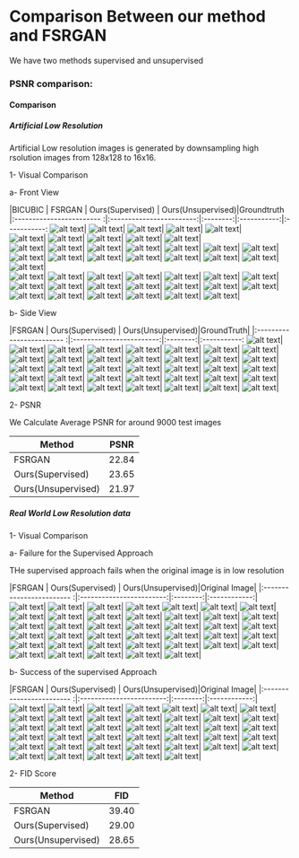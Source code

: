 # Comparison Between our method  and FSRGAN

We have two methods supervised and unsupervised

### PSNR comparison:


####  Comparison

##### Artificial Low  Resolution

Artificial Low resolution images is generated by downsampling high rsolution images from 128x128 to 16x16.

1- Visual Comparison

a- Front View

|BICUBIC                                                                               | FSRGAN                                     | Ours(Supervised)     |  Ours(Unsupervised)|Groundtruth
|:------------------------                                                            :|:------------------------:|:--------:|:-----------:|:-----------:
![alt text](images/artificial_Low_resolution_visual_comparison/0_0001_01_input.jpg 'bicubic')|    ![alt text](images/artificial_Low_resolution_visual_comparison/0_0001_01_fsrnet.jpg 'fsrnet')|  ![alt text](images/artificial_Low_resolution_visual_comparison/0_0001_01_output.jpg 'ours')| ![alt text](images/artificial_Low_resolution_visual_comparison/unsupervised/0_0001_01_output.jpg 'uns')| ![alt text](images/artificial_Low_resolution_visual_comparison/0_0001_01_gt.jpg 'gt')|  
![alt text](images/artificial_Low_resolution_visual_comparison/0_0001_02_input.jpg 'bicubic')|    ![alt text](images/artificial_Low_resolution_visual_comparison/0_0001_02_fsrnet.jpg 'fsrnet')|  ![alt text](images/artificial_Low_resolution_visual_comparison/0_0001_02_output.jpg 'ours')| ![alt text](images/artificial_Low_resolution_visual_comparison/unsupervised/0_0001_02_output.jpg 'uns')|  ![alt text](images/artificial_Low_resolution_visual_comparison/0_0001_02_gt.jpg 'gt')|  
![alt text](images/artificial_Low_resolution_visual_comparison/0_0001_03_input.jpg 'bicubic')|    ![alt text](images/artificial_Low_resolution_visual_comparison/0_0001_03_fsrnet.jpg 'fsrnet')|  ![alt text](images/artificial_Low_resolution_visual_comparison/0_0001_03_output.jpg 'ours')| ![alt text](images/artificial_Low_resolution_visual_comparison/unsupervised/0_0001_03_output.jpg 'uns')|  ![alt text](images/artificial_Low_resolution_visual_comparison/0_0001_03_gt.jpg 'gt')|
![alt text](images/artificial_Low_resolution_visual_comparison/0_000001_input.jpg 'bicubic')|    ![alt text](images/artificial_Low_resolution_visual_comparison/0_000001_fsrnet.png 'fsrnet')|  ![alt text](images/artificial_Low_resolution_visual_comparison/0_000001_output.jpg 'ours')| ![alt text](images/artificial_Low_resolution_visual_comparison/unsupervised/0_000001_output.jpg 'uns')|  ![alt text](images/artificial_Low_resolution_visual_comparison/0_000001_gt.png 'gt')|
![alt text](images/artificial_Low_resolution_visual_comparison/0_0002_01_input.jpg 'bicubic')|    ![alt text](images/artificial_Low_resolution_visual_comparison/0_0002_01_fsrnet.jpg 'fsrnet')|  ![alt text](images/artificial_Low_resolution_visual_comparison/0_0002_01_output.jpg 'ours')| ![alt text](images/artificial_Low_resolution_visual_comparison/unsupervised/0_0002_01_output.jpg 'uns')| ![alt text](images/artificial_Low_resolution_visual_comparison/0_0002_01_gt.jpg 'gt')|  
![alt text](images/artificial_Low_resolution_visual_comparison/0_0002_02_input.jpg 'bicubic')|    ![alt text](images/artificial_Low_resolution_visual_comparison/0_0002_02_fsrnet.jpg 'fsrnet')|  ![alt text](images/artificial_Low_resolution_visual_comparison/0_0002_02_output.jpg 'ours')| ![alt text](images/artificial_Low_resolution_visual_comparison/unsupervised/0_0002_02_output.jpg 'uns')|  ![alt text](images/artificial_Low_resolution_visual_comparison/0_0002_02_gt.jpg 'gt')|
![alt text](images/artificial_Low_resolution_visual_comparison/0_0003_02_input.jpg 'bicubic')|    ![alt text](images/artificial_Low_resolution_visual_comparison/0_0003_02_fsrnet.jpg 'fsrnet')|  ![alt text](images/artificial_Low_resolution_visual_comparison/0_0003_02_output.jpg 'ours')| ![alt text](images/artificial_Low_resolution_visual_comparison/unsupervised/0_0003_02_output.jpg 'uns')|   ![alt text](images/artificial_Low_resolution_visual_comparison/0_0003_02_gt.jpg 'gt')|
![alt text](images/artificial_Low_resolution_visual_comparison/0_0004_10_input.jpg 'bicubic')|    ![alt text](images/artificial_Low_resolution_visual_comparison/0_0004_10_fsrnet.jpg 'fsrnet')|  ![alt text](images/artificial_Low_resolution_visual_comparison/0_0004_10_output.jpg 'ours')| ![alt text](images/artificial_Low_resolution_visual_comparison/unsupervised/0_0004_10_output.jpg 'uns')|  ![alt text](images/artificial_Low_resolution_visual_comparison/0_0004_10_gt.jpg 'gt')| 
![alt text](images/artificial_Low_resolution_visual_comparison/0_0005_06_input.jpg 'bicubic')|    ![alt text](images/artificial_Low_resolution_visual_comparison/0_0005_06_fsrnet.jpg 'fsrnet')|  ![alt text](images/artificial_Low_resolution_visual_comparison/0_0005_06_output.jpg 'ours')| ![alt text](images/artificial_Low_resolution_visual_comparison/unsupervised/0_0005_06_output.jpg 'uns')|  ![alt text](images/artificial_Low_resolution_visual_comparison/0_0005_06_gt.jpg 'gt')|  

b- Side View

|FSRGAN                                                                               | Ours(Supervised)     |  Ours(Unsupervised)|GroundTruth|
|:------------------------                                                            :|:------------------------:|:--------:|:-----------:
![alt text](images/artificial_sideview/fsrnet/0_image32714.jpg 'fsrgan')|    ![alt text](images/artificial_sideview/0_image32714_output.jpg 'super')|  ![alt text](images/artificial_sideview/unsupervised/0_image32714_output.jpg 'unsup')| ![alt text](images/artificial_sideview/0_image32714.jpg 'gt')| 
![alt text](images/artificial_sideview/fsrnet/0_image43394.jpg 'fsrgan')|    ![alt text](images/artificial_sideview/0_image43394_output.jpg 'super')|  ![alt text](images/artificial_sideview/unsupervised/0_image43394_output.jpg 'unsup')| ![alt text](images/artificial_sideview/0_image43394.jpg 'gt')| 
![alt text](images/artificial_sideview/fsrnet/0_image41743.jpg 'fsrgan')|    ![alt text](images/artificial_sideview/0_image41743_output.jpg 'super')|  ![alt text](images/artificial_sideview/unsupervised/0_image41743_output.jpg 'unsup')| ![alt text](images/artificial_sideview/0_image41743.jpg 'gt')| 
![alt text](images/artificial_sideview/fsrnet/0_image43555.jpg 'fsrgan')|    ![alt text](images/artificial_sideview/0_image43555_output.jpg 'super')|  ![alt text](images/artificial_sideview/unsupervised/0_image43555_output.jpg 'unsup')| ![alt text](images/artificial_sideview/0_image43555.jpg 'gt')| 
![alt text](images/artificial_sideview/fsrnet/0_image53039.jpg 'fsrgan')|    ![alt text](images/artificial_sideview/0_image53039_output.jpg 'super')|  ![alt text](images/artificial_sideview/unsupervised/0_image53039_output.jpg 'unsup')| ![alt text](images/artificial_sideview/0_image53039.jpg 'gt')| 
![alt text](images/artificial_sideview/fsrnet/0_image53812.jpg 'fsrgan')|    ![alt text](images/artificial_sideview/0_image53812_output.jpg 'super')|  ![alt text](images/artificial_sideview/unsupervised/0_image53812_output.jpg 'unsup')| ![alt text](images/artificial_sideview/0_image53812.jpg 'gt')| 
![alt text](images/artificial_sideview/fsrnet/0_image58018.jpg 'fsrgan')|    ![alt text](images/artificial_sideview/0_image58018_output.jpg 'super')|  ![alt text](images/artificial_sideview/unsupervised/0_image58018_output.jpg 'unsup')| ![alt text](images/artificial_sideview/0_image58018.jpg 'gt')| 
![alt text](images/artificial_sideview/fsrnet/0_image60272.jpg 'fsrgan')|    ![alt text](images/artificial_sideview/0_image60272_output.jpg 'super')|  ![alt text](images/artificial_sideview/unsupervised/0_image60272_output.jpg 'unsup')| ![alt text](images/artificial_sideview/0_image60272.jpg 'gt')| 
![alt text](images/artificial_sideview/fsrnet/0_image68246.jpg 'fsrgan')|    ![alt text](images/artificial_sideview/0_image68246_output.jpg 'super')|  ![alt text](images/artificial_sideview/unsupervised/0_image68246_output.jpg 'unsup')| ![alt text](images/artificial_sideview/0_image68246.jpg 'gt')| 


2- PSNR

We Calculate Average PSNR for around 9000 test images

|  Method | PSNR                 |
|---      |---                   |
|  FSRGAN |  22.84  |  
|  Ours(Supervised)  |  23.65  |  
|  Ours(Unsupervised)   |  21.97    | 



##### Real World Low Resolution data

1- Visual Comparison

a- Failure for the Supervised Approach

THe supervised approach fails when the original image is in low resolution 
 
|FSRGAN                                                                               | Ours(Supervised)     |  Ours(Unsupervised)|Original Image|
|:------------------------                                                            :|:------------------------:|:--------:|:------------:|
![alt text](images/real_data/failure_cases/fsrnet/0_2_Demonstration_Demonstration_Or_Protest_2_235.jpg 'fsrgan')|    ![alt text](images/real_data/failure_cases/supervised/0_2_Demonstration_Demonstration_Or_Protest_2_235.jpg 'super')|  ![alt text](images/real_data/failure_cases/unsupervised/0_2_Demonstration_Demonstration_Or_Protest_2_235.jpg 'unsup')|   ![alt text](images/real_data/failure_cases/gt1/0_2_Demonstration_Demonstration_Or_Protest_2_235.jpg 'gt')
![alt text](images/real_data/failure_cases/fsrnet/0_12_Group_Team_Organized_Group_12_Group_Team_Organized_Group_12_636.jpg 'fsrgan')|    ![alt text](images/real_data/failure_cases/supervised/0_12_Group_Team_Organized_Group_12_Group_Team_Organized_Group_12_636.jpg 'super')|  ![alt text](images/real_data/failure_cases/unsupervised/0_12_Group_Team_Organized_Group_12_Group_Team_Organized_Group_12_636.jpg 'unsup')| ![alt text](images/real_data/failure_cases/gt1/0_12_Group_Team_Organized_Group_12_Group_Team_Organized_Group_12_636.jpg 'gt')| 
![alt text](images/real_data/failure_cases/fsrnet/1_0_Parade_marchingband_1_291.jpg 'fsrgan')|    ![alt text](images/real_data/failure_cases/supervised/1_0_Parade_marchingband_1_291.jpg 'super')|  ![alt text](images/real_data/failure_cases/unsupervised/1_0_Parade_marchingband_1_291.jpg 'unsup')| ![alt text](images/real_data/failure_cases/gt1/1_0_Parade_marchingband_1_291.jpg 'gt')| 
![alt text](images/real_data/failure_cases/fsrnet/1_0_Parade_Parade_0_373.jpg 'fsrgan')|    ![alt text](images/real_data/failure_cases/supervised/1_0_Parade_Parade_0_373.jpg 'super')|  ![alt text](images/real_data/failure_cases/unsupervised/1_0_Parade_Parade_0_373.jpg 'unsup')|  ![alt text](images/real_data/failure_cases/gt1/1_0_Parade_Parade_0_373.jpg 'gt')|
![alt text](images/real_data/failure_cases/fsrnet/3_0_Parade_marchingband_1_259.jpg 'fsrgan')|    ![alt text](images/real_data/failure_cases/supervised/3_0_Parade_marchingband_1_259.jpg 'super')|  ![alt text](images/real_data/failure_cases/unsupervised/3_0_Parade_marchingband_1_259.jpg 'unsup')| ![alt text](images/real_data/failure_cases/gt1/3_0_Parade_marchingband_1_259.jpg 'gt')| 
![alt text](images/real_data/failure_cases/fsrnet/1_23_Shoppers_Shoppers_23_30.jpg 'fsrgan')|    ![alt text](images/real_data/failure_cases/supervised/1_23_Shoppers_Shoppers_23_30.jpg 'super')|  ![alt text](images/real_data/failure_cases/unsupervised/1_23_Shoppers_Shoppers_23_30.jpg 'unsup')| ![alt text](images/real_data/failure_cases/gt1/1_23_Shoppers_Shoppers_23_30.jpg 'gt')|
![alt text](images/real_data/failure_cases/fsrnet/2_0_Parade_marchingband_1_161.jpg 'fsrgan')|    ![alt text](images/real_data/failure_cases/supervised/2_0_Parade_marchingband_1_161.jpg 'super')|  ![alt text](images/real_data/failure_cases/unsupervised/2_0_Parade_marchingband_1_161.jpg 'unsup')|   ![alt text](images/real_data/failure_cases/gt1/2_0_Parade_marchingband_1_161.jpg 'gt')| 
![alt text](images/real_data/failure_cases/fsrnet/2_12_Group_Large_Group_12_Group_Large_Group_12_211.jpg 'fsrgan')|    ![alt text](images/real_data/failure_cases/supervised/2_12_Group_Large_Group_12_Group_Large_Group_12_211.jpg 'super')|  ![alt text](images/real_data/failure_cases/unsupervised/2_12_Group_Large_Group_12_Group_Large_Group_12_211.jpg 'unsup')| ![alt text](images/real_data/failure_cases/gt1/2_12_Group_Large_Group_12_Group_Large_Group_12_211.jpg 'gt')| 
![alt text](images/real_data/failure_cases/fsrnet/3_2_Demonstration_Demonstration_Or_Protest_2_884.jpg 'fsrgan')|    ![alt text](images/real_data/failure_cases/supervised/3_2_Demonstration_Demonstration_Or_Protest_2_884.jpg 'super')|  ![alt text](images/real_data/failure_cases/unsupervised/3_2_Demonstration_Demonstration_Or_Protest_2_884.jpg 'unsup')|  ![alt text](images/real_data/failure_cases/gt1/3_2_Demonstration_Demonstration_Or_Protest_2_884.jpg 'gt')|
![alt text](images/real_data/failure_cases/fsrnet/3_17_Ceremony_Ceremony_17_5.jpg 'fsrgan')|    ![alt text](images/real_data/failure_cases/supervised/3_17_Ceremony_Ceremony_17_5.jpg 'super')|  ![alt text](images/real_data/failure_cases/unsupervised/3_17_Ceremony_Ceremony_17_5.jpg 'unsup')|  ![alt text](images/real_data/failure_cases/gt1/3_17_Ceremony_Ceremony_17_5.jpg 'gt')|


b- Success of the supervised Approach

|FSRGAN                                                                               | Ours(Supervised)     |  Ours(Unsupervised)|Original Image|
|:------------------------                                                            :|:------------------------:|:--------:|:------------:|
![alt text](images/real_data/success_cases/fsrnet/0_0_Parade_marchingband_1_184.jpg 'fsrgan')|    ![alt text](images/real_data/success_cases/supervised/0_0_Parade_marchingband_1_184.jpg 'super')|  ![alt text](images/real_data/success_cases/unsupervised/0_0_Parade_marchingband_1_184.jpg 'unsup')|   ![alt text](images/real_data/success_cases/gt1/0_0_Parade_marchingband_1_184.jpg 'gt')
![alt text](images/real_data/success_cases/fsrnet/0_0_Parade_marchingband_1_432.jpg 'fsrgan')|    ![alt text](images/real_data/success_cases/supervised/0_0_Parade_marchingband_1_432.jpg 'super')|  ![alt text](images/real_data/success_cases/unsupervised/0_0_Parade_marchingband_1_432.jpg 'unsup')| ![alt text](images/real_data/success_cases/gt1/0_0_Parade_marchingband_1_432.jpg 'gt')| 
![alt text](images/real_data/success_cases/fsrnet/0_0_Parade_marchingband_1_668.jpg 'fsrgan')|    ![alt text](images/real_data/success_cases/supervised/0_0_Parade_marchingband_1_668.jpg 'super')|  ![alt text](images/real_data/success_cases/unsupervised/0_0_Parade_marchingband_1_668.jpg 'unsup')| ![alt text](images/real_data/success_cases/gt1/0_0_Parade_marchingband_1_668.jpg 'gt')| 
![alt text](images/real_data/success_cases/fsrnet/0_0_Parade_marchingband_1_1016.jpg 'fsrgan')|    ![alt text](images/real_data/success_cases/supervised/0_0_Parade_marchingband_1_1016.jpg 'super')|  ![alt text](images/real_data/success_cases/unsupervised/0_0_Parade_marchingband_1_1016.jpg 'unsup')|  ![alt text](images/real_data/success_cases/gt1/0_0_Parade_marchingband_1_1016.jpg 'gt')|
![alt text](images/real_data/success_cases/fsrnet/0_0_Parade_marchingband_1_873.jpg 'fsrgan')|    ![alt text](images/real_data/success_cases/supervised/0_0_Parade_marchingband_1_873.jpg 'super')|  ![alt text](images/real_data/success_cases/unsupervised/0_0_Parade_marchingband_1_873.jpg 'unsup')| ![alt text](images/real_data/success_cases/gt1/0_0_Parade_marchingband_1_873.jpg 'gt')| 
![alt text](images/real_data/success_cases/fsrnet/0_2_Demonstration_Demonstration_Or_Protest_2_326.jpg 'fsrgan')|    ![alt text](images/real_data/success_cases/supervised/0_2_Demonstration_Demonstration_Or_Protest_2_326.jpg 'super')|  ![alt text](images/real_data/success_cases/unsupervised/0_2_Demonstration_Demonstration_Or_Protest_2_326.jpg 'unsup')| ![alt text](images/real_data/success_cases/gt1/0_2_Demonstration_Demonstration_Or_Protest_2_326.jpg 'gt')|
![alt text](images/real_data/success_cases/fsrnet/0_2_Demonstration_Protesters_2_522.jpg 'fsrgan')|    ![alt text](images/real_data/success_cases/supervised/0_2_Demonstration_Protesters_2_522.jpg 'super')|  ![alt text](images/real_data/success_cases/unsupervised/0_2_Demonstration_Protesters_2_522.jpg 'unsup')|   ![alt text](images/real_data/success_cases/gt1/0_2_Demonstration_Protesters_2_522.jpg 'gt')| 
![alt text](images/real_data/success_cases/fsrnet/0_9_Press_Conference_Press_Conference_9_303.jpg 'fsrgan')|    ![alt text](images/real_data/success_cases/supervised/0_9_Press_Conference_Press_Conference_9_303.jpg 'super')|  ![alt text](images/real_data/success_cases/unsupervised/0_9_Press_Conference_Press_Conference_9_303.jpg 'unsup')| ![alt text](images/real_data/success_cases/gt1/0_9_Press_Conference_Press_Conference_9_303.jpg 'gt')| 
![alt text](images/real_data/success_cases/fsrnet/5_12_Group_Team_Organized_Group_12_Group_Team_Organized_Group_12_631.jpg 'fsrgan')|    ![alt text](images/real_data/success_cases/supervised/5_12_Group_Team_Organized_Group_12_Group_Team_Organized_Group_12_631.jpg 'super')|  ![alt text](images/real_data/success_cases/unsupervised/5_12_Group_Team_Organized_Group_12_Group_Team_Organized_Group_12_631.jpg 'unsup')|  ![alt text](images/real_data/success_cases/gt1/5_12_Group_Team_Organized_Group_12_Group_Team_Organized_Group_12_631.jpg 'gt')|
![alt text](images/real_data/success_cases/fsrnet/5_35_Basketball_Basketball_35_532.jpg 'fsrgan')|    ![alt text](images/real_data/success_cases/supervised/5_35_Basketball_Basketball_35_532.jpg 'super')|  ![alt text](images/real_data/success_cases/unsupervised/5_35_Basketball_Basketball_35_532.jpg 'unsup')|  ![alt text](images/real_data/success_cases/gt1/5_35_Basketball_Basketball_35_532.jpg 'gt')|



2- FID Score


|  Method | FID                 |
|---      |---                   |
|  FSRGAN |  39.40  |  
|  Ours(Supervised)  |  29.00  |  
|  Ours(Unsupervised)   |  28.65    | 
